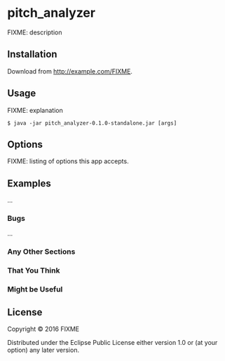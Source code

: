# pitch_analyzer

FIXME: description

## Installation

Download from http://example.com/FIXME.

## Usage

FIXME: explanation

    $ java -jar pitch_analyzer-0.1.0-standalone.jar [args]

## Options

FIXME: listing of options this app accepts.

## Examples

...

### Bugs

...

### Any Other Sections
### That You Think
### Might be Useful

## License

Copyright © 2016 FIXME

Distributed under the Eclipse Public License either version 1.0 or (at
your option) any later version.
